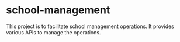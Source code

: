 # school-management

This project is to facilitate school management operations. It provides various APIs to manage the operations.
